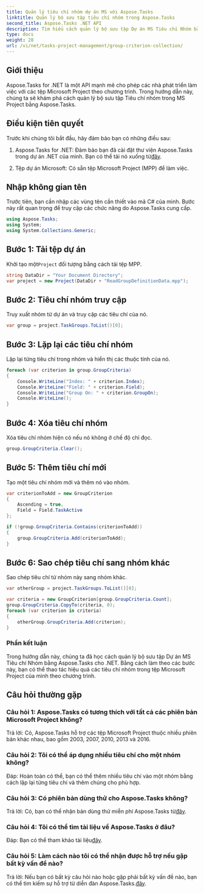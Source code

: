 ```yaml
---
title: Quản lý tiêu chí nhóm dự án MS với Aspose.Tasks
linktitle: Quản lý bộ sưu tập tiêu chí nhóm trong Aspose.Tasks
second_title: Aspose.Tasks .NET API
description: Tìm hiểu cách quản lý bộ sưu tập Dự án MS Tiêu chí Nhóm bằng Aspose.Tasks cho .NET. Hướng dẫn từng bước dành cho nhà phát triển.
type: docs
weight: 28
url: /vi/net/tasks-project-management/group-criterion-collection/
---
```

## Giới thiệu
Aspose.Tasks for .NET là một API mạnh mẽ cho phép các nhà phát triển làm việc với các tệp Microsoft Project theo chương trình. Trong hướng dẫn này, chúng ta sẽ khám phá cách quản lý bộ sưu tập Tiêu chí nhóm trong MS Project bằng Aspose.Tasks.

## Điều kiện tiên quyết

Trước khi chúng tôi bắt đầu, hãy đảm bảo bạn có những điều sau:

1.  Aspose.Tasks for .NET: Đảm bảo bạn đã cài đặt thư viện Aspose.Tasks trong dự án .NET của mình. Bạn có thể tải nó xuống từ[đây](https://releases.aspose.com/tasks/net/).

2. Tệp dự án Microsoft: Có sẵn tệp Microsoft Project (MPP) để làm việc.

## Nhập không gian tên

Trước tiên, bạn cần nhập các vùng tên cần thiết vào mã C# của mình. Bước này rất quan trọng để truy cập các chức năng do Aspose.Tasks cung cấp.

```csharp
using Aspose.Tasks;
using System;
using System.Collections.Generic;


```

## Bước 1: Tải tệp dự án

 Khởi tạo một`Project` đối tượng bằng cách tải tệp MPP. 

```csharp
string DataDir = "Your Document Directory";
var project = new Project(DataDir + "ReadGroupDefinitionData.mpp");
```

## Bước 2: Tiêu chí nhóm truy cập

Truy xuất nhóm từ dự án và truy cập các tiêu chí của nó.

```csharp
var group = project.TaskGroups.ToList()[0];
```

## Bước 3: Lặp lại các tiêu chí nhóm

Lặp lại từng tiêu chí trong nhóm và hiển thị các thuộc tính của nó.

```csharp
foreach (var criterion in group.GroupCriteria)
{
    Console.WriteLine("Index: " + criterion.Index);
    Console.WriteLine("Field: " + criterion.Field);
    Console.WriteLine("Group On: " + criterion.GroupOn);
    Console.WriteLine();
}
```

## Bước 4: Xóa tiêu chí nhóm

Xóa tiêu chí nhóm hiện có nếu nó không ở chế độ chỉ đọc.

```csharp
group.GroupCriteria.Clear();
```

## Bước 5: Thêm tiêu chí mới

Tạo một tiêu chí nhóm mới và thêm nó vào nhóm.

```csharp
var criterionToAdd = new GroupCriterion
{
    Ascending = true,
    Field = Field.TaskActive
};

if (!group.GroupCriteria.Contains(criterionToAdd))
{
    group.GroupCriteria.Add(criterionToAdd);
}
```

## Bước 6: Sao chép tiêu chí sang nhóm khác

Sao chép tiêu chí từ nhóm này sang nhóm khác.

```csharp
var otherGroup = project.TaskGroups.ToList()[0];

var criteria = new GroupCriterion[group.GroupCriteria.Count];
group.GroupCriteria.CopyTo(criteria, 0);
foreach (var criterion in criteria)
{
    otherGroup.GroupCriteria.Add(criterion);
}
```

### Phần kết luận

Trong hướng dẫn này, chúng ta đã học cách quản lý bộ sưu tập Dự án MS Tiêu chí Nhóm bằng Aspose.Tasks cho .NET. Bằng cách làm theo các bước này, bạn có thể thao tác hiệu quả các tiêu chí nhóm trong tệp Microsoft Project của mình theo chương trình.

## Câu hỏi thường gặp

### Câu hỏi 1: Aspose.Tasks có tương thích với tất cả các phiên bản Microsoft Project không?

Trả lời: Có, Aspose.Tasks hỗ trợ các tệp Microsoft Project thuộc nhiều phiên bản khác nhau, bao gồm 2003, 2007, 2010, 2013 và 2016.

### Câu hỏi 2: Tôi có thể áp dụng nhiều tiêu chí cho một nhóm không?

Đáp: Hoàn toàn có thể, bạn có thể thêm nhiều tiêu chí vào một nhóm bằng cách lặp lại từng tiêu chí và thêm chúng cho phù hợp.

### Câu hỏi 3: Có phiên bản dùng thử cho Aspose.Tasks không?

 Trả lời: Có, bạn có thể nhận bản dùng thử miễn phí Aspose.Tasks từ[đây](https://releases.aspose.com/).

### Câu hỏi 4: Tôi có thể tìm tài liệu về Aspose.Tasks ở đâu?

 Đáp: Bạn có thể tham khảo tài liệu[đây](https://reference.aspose.com/tasks/net/).

### Câu hỏi 5: Làm cách nào tôi có thể nhận được hỗ trợ nếu gặp bất kỳ vấn đề nào?

 Trả lời: Nếu bạn có bất kỳ câu hỏi nào hoặc gặp phải bất kỳ vấn đề nào, bạn có thể tìm kiếm sự hỗ trợ từ diễn đàn Aspose.Tasks.[đây](https://forum.aspose.com/c/tasks/15).